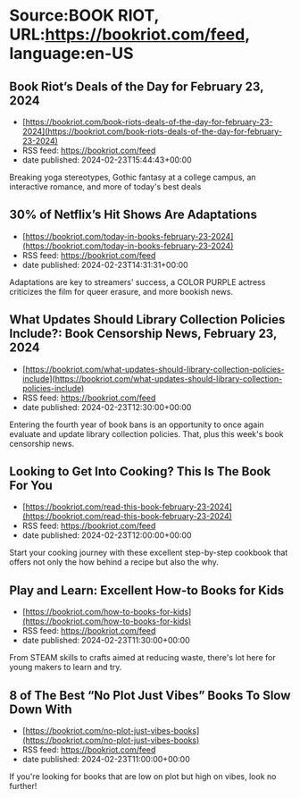 # Source:BOOK RIOT, URL:https://bookriot.com/feed, language:en-US

## Book Riot’s Deals of the Day for February 23, 2024
 - [https://bookriot.com/book-riots-deals-of-the-day-for-february-23-2024](https://bookriot.com/book-riots-deals-of-the-day-for-february-23-2024)
 - RSS feed: https://bookriot.com/feed
 - date published: 2024-02-23T15:44:43+00:00

Breaking yoga stereotypes, Gothic fantasy at a college campus, an interactive romance, and more of today's best deals

## 30% of Netflix’s Hit Shows Are Adaptations
 - [https://bookriot.com/today-in-books-february-23-2024](https://bookriot.com/today-in-books-february-23-2024)
 - RSS feed: https://bookriot.com/feed
 - date published: 2024-02-23T14:31:31+00:00

Adaptations are key to streamers' success, a COLOR PURPLE actress criticizes the film for queer erasure, and more bookish news.

## What Updates Should Library Collection Policies Include?: Book Censorship News, February 23, 2024
 - [https://bookriot.com/what-updates-should-library-collection-policies-include](https://bookriot.com/what-updates-should-library-collection-policies-include)
 - RSS feed: https://bookriot.com/feed
 - date published: 2024-02-23T12:30:00+00:00

Entering the fourth year of book bans is an opportunity to once again evaluate and update library collection policies. That, plus this week's book censorship news.

## Looking to Get Into Cooking? This Is The Book For You
 - [https://bookriot.com/read-this-book-february-23-2024](https://bookriot.com/read-this-book-february-23-2024)
 - RSS feed: https://bookriot.com/feed
 - date published: 2024-02-23T12:00:00+00:00

Start your cooking journey with these excellent step-by-step cookbook that offers not only the how behind a recipe but also the why.

## Play and Learn: Excellent How-to Books for Kids
 - [https://bookriot.com/how-to-books-for-kids](https://bookriot.com/how-to-books-for-kids)
 - RSS feed: https://bookriot.com/feed
 - date published: 2024-02-23T11:30:00+00:00

From STEAM skills to crafts aimed at reducing waste, there's lot here for young makers to learn and try.

## 8 of The Best “No Plot Just Vibes” Books To Slow Down With
 - [https://bookriot.com/no-plot-just-vibes-books](https://bookriot.com/no-plot-just-vibes-books)
 - RSS feed: https://bookriot.com/feed
 - date published: 2024-02-23T11:00:00+00:00

If you're looking for books that are low on plot but high on vibes, look no further!

